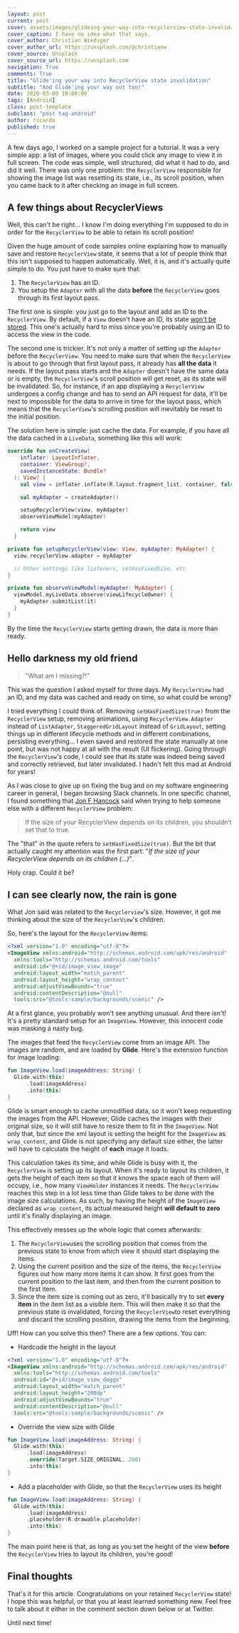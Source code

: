 ```yaml
---
layout: post
current: post
cover: assets/images/glideing-your-way-into-recyclerview-state-invalidation.jpg
cover_caption: I have no idea what that says.
cover_author: Christian Wiediger
cover_author_url: https://unsplash.com/@christianw
cover_source: Unsplash
cover_source_url: https://unsplash.com
navigation: True
comments: True
title: "Glide'ing your way into RecyclerView state invalidation"
subtitle: "And Glide'ing your way out too!"
date: 2020-03-09 10:00:00
tags: [Android]
class: post-template
subclass: "post tag-android"
author: ricardo
published: true
---
```


A few days ago, I worked on a sample project for a tutorial. It was a very simple app: a list of images, where you could click any image to view it in full screen. The code was simple, well structured, did what it had to do, and did it well. There was only one problem: the `RecyclerView` responsible for showing the image list was resetting its state, i.e., its scroll position, when you came back to it after checking an image in full screen.

## A few things about RecyclerViews

Well, this can't be right... I know I'm doing everything I'm supposed to do in order for the `RecyclerView` to be able to retain its scroll position!

Given the huge amount of code samples online explaining how to manually save and restore `RecyclerView` state, it seems that a lot of people think that this isn't supposed to happen automatically. Well, it is, and it's actually quite simple to do. You just have to make sure that:

1. The `RecyclerView` has an ID.
2. You setup the `Adapter` with all the data **before** the `RecyclerView` goes through its first layout pass.

The first one is simple: you just go to the layout and add an ID to the `RecyclerView`. By default, if a `View` doesn't have an ID, its state <a href="https://android.googlesource.com/platform/frameworks/base/+/refs/heads/android10-c2f2-release/core/java/android/view/View.java#20264" target="_blank">won't be stored</a>. This one's actually hard to miss since you're probably using an ID to access the view in the code.

The second one is trickier. It's not only a matter of setting up the `Adapter` before the `RecyclerView`. You need to make sure that when the `RecyclerView` is about to go through that first layout pass, it already has **all the data** it needs. If the layout pass starts and the `Adapter` doesn't have the same data or is empty, the `RecyclerView`'s scroll position will get reset, as its state will be invalidated. So, for instance, if an app displaying a `RecyclerView` undergoes a config change and has to send an API request for data, it'll be next to impossible for the data to arrive in time for the layout pass, which means that the `RecyclerView`'s scrolling position will inevitably be reset to the initial position.

The solution here is simple: just cache the data. For example, if you have all the data cached in a `LiveData`, something like this will work:

```Kotlin
override fun onCreateView(
    inflater: LayoutInflater,
    container: ViewGroup?,
    savedInstanceState: Bundle?
  ): View? {
    val view = inflater.inflate(R.layout.fragment_list, container, false)

    val myAdapter = createAdapter()

    setupRecyclerView(view, myAdapter)
    observeViewModel(myAdapter)

    return view
  }

private fun setupRecyclerView(view: View, myAdapter: MyAdapter) {
  view.recyclerView.adapter = myAdapter

  // Other settings like listeners, setHasFixedSize, etc
}

private fun observeViewModel(myAdapter: MyAdapter) {
  viewModel.myLiveData.observe(viewLifecycleOwner) {
    myAdapter.submitList(it)
  }
}
```

By the time the `RecyclerView` starts getting drawn, the data is more than ready.

## Hello darkness my old friend

> "What am I missing?!"

This was the question I asked myself for three days. My `RecyclerView` had an ID, and my data was cached and ready on time, so what could be wrong?

I tried everything I could think of. Removing `setHasFixedSize(true)` from the `RecyclerView` setup, removing animations, using `RecyclerView.Adapter` instead of `ListAdapter`, `StaggeredGridLayout` instead of `GridLayout`, setting things up in different lifecycle methods and in different combinations, persisting everything... I even saved and restored the state manually at one point, but was not happy at all with the result (UI flickering). Going through the `RecyclerView`'s code, I could see that its state was indeed being saved and correctly retrieved, but later invalidated. I hadn't felt this mad at Android for years!

As I was close to give up on fixing the bug and on my software engineering career in general, I began browsing Slack channels. In one specific channel, I found something that <a href="https://twitter.com/JonFHancock" target="_blank">Jon F Hancock</a> said when trying to help someone else with a different `RecyclerView` problem:

> If the size of your RecyclerView depends on its children, you shouldn’t set that to true.

The "that" in the quote refers to `setHasFixedSize(true)`. But the bit that actually caught my attention was the first part: "_If the size of your RecyclerView depends on its children (...)_".

Holy crap. Could it be?

## I can see clearly now, the rain is gone

What Jon said was related to the `Recyclerview`'s size. However, it got me thinking about the size of the `RecyclerView`'s children.

So, here's the layout for the `RecyclerView` items:

```xml
<?xml version="1.0" encoding="utf-8"?>
<ImageView xmlns:android="http://schemas.android.com/apk/res/android"
  xmlns:tools="http://schemas.android.com/tools"
  android:id="@+id/image_view_image"
  android:layout_width="match_parent"
  android:layout_height="wrap_content"
  android:adjustViewBounds="true"
  android:contentDescription="@null"
  tools:src="@tools:sample/backgrounds/scenic" />
```

At a first glance, you probably won't see anything unusual. And there isn't! It's a pretty standard setup for an `ImageView`. However, this innocent code was masking a nasty bug.

The images that feed the `RecyclerView` come from an image API. The images are random, and are loaded by **Glide**. Here's the extension function for image loading:

```Kotlin
fun ImageView.load(imageAddress: String) {
  Glide.with(this)
      .load(imageAddress)
      .into(this)
}
```

Glide is smart enough to cache unmodified data, so it won't keep requesting the images from the API. However, Glide caches the images with their original size, so it will still have to resize them to fit in the `ImageView`. Not only that, but since the xml layout is setting the height for the `ImageView` as `wrap_content`, and Glide is not specifying any default size either, the latter will have to calculate the height of **each** image it loads.

This calculation takes its time, and while Glide is busy with it, the `RecyclerView` is setting up its layout. When it's ready to layout its children, it gets the height of each item so that it knows the space each of them will occupy, i.e., how many `ViewHolder` instances it needs. The `RecyclerView` reaches this step in a lot less time than Glide takes to be done with the image size calculations. As such, by having the height of the `ImageView` declared as `wrap_content`, its actual measured height **will default to zero** until it's finally displaying an image.

This effectively messes up the whole logic that comes afterwards:

1. The `RecyclerView`uses the scrolling position that comes from the previous state to know from which view it should start displaying the items.
2. Using the current position and the size of the items, the `RecyclerView` figures out how many more items it can show. It first goes from the current position to the last item, and then from the current position to the first item.
3. Since the item size is coming out as zero, it'll basically try to set **every item** in the item list as a visible item. This will then make it so that the previous state is invalidated, forcing the `RecyclerView`to reset everything and discard the scrolling position, drawing the items from the beginning.

Uff! How can you solve this then? There are a few options. You can:

- Hardcode the height in the layout

```xml
<?xml version="1.0" encoding="utf-8"?>
<ImageView xmlns:android="http://schemas.android.com/apk/res/android"
  xmlns:tools="http://schemas.android.com/tools"
  android:id="@+id/image_view_doggo"
  android:layout_width="match_parent"
  android:layout_height="200dp"
  android:adjustViewBounds="true"
  android:contentDescription="@null"
  tools:src="@tools:sample/backgrounds/scenic" />
```

- Override the view size with Glide

```Kotlin
fun ImageView.load(imageAddress: String) {
  Glide.with(this)
      .load(imageAddress)
      .override(Target.SIZE_ORIGINAL, 200)
      .into(this)
}
```

- Add a placeholder with Glide, so that the `RecyclerView` uses its height

```Kotlin
fun ImageView.load(imageAddress: String) {
  Glide.with(this)
      .load(imageAddress)
      .placeholder(R.drawable.placeholder)
      .into(this)
}
```

The main point here is that, as long as you set the height of the view **before** the `RecyclerView` tries to layout its children, you're good!

## Final thoughts

That's it for this article. Congratulations on your retained `RecyclerView` state! I hope this was helpful, or that you at least learned something new. Feel free to talk about it either in the comment section down below or at Twitter.

Until next time!
